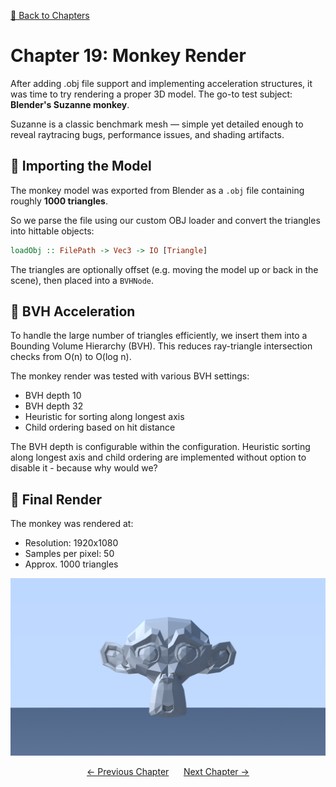 [🔗 Back to Chapters](/README.md#-chapters)

# Chapter 19: Monkey Render

After adding .obj file support and implementing acceleration structures, it was time to try rendering a proper 3D model. The go-to test subject: **Blender's Suzanne monkey**.

Suzanne is a classic benchmark mesh — simple yet detailed enough to reveal raytracing bugs, performance issues, and shading artifacts.

## 📖 Importing the Model

The monkey model was exported from Blender as a `.obj` file containing roughly **1000 triangles**.

So we parse the file using our custom OBJ loader and convert the triangles into hittable objects:

```haskell
loadObj :: FilePath -> Vec3 -> IO [Triangle]
```

The triangles are optionally offset (e.g. moving the model up or back in the scene), then placed into a `BVHNode`.

## 🚀 BVH Acceleration

To handle the large number of triangles efficiently, we insert them into a Bounding Volume Hierarchy (BVH). This reduces ray-triangle intersection checks from O(n) to O(log n).

The monkey render was tested with various BVH settings:

- BVH depth 10
- BVH depth 32
- Heuristic for sorting along longest axis
- Child ordering based on hit distance

The BVH depth is configurable within the configuration. Heuristic sorting along longest axis and child ordering are implemented without option to disable it - because why would we?

## 🎨 Final Render

The monkey was rendered at:

- Resolution: 1920x1080
- Samples per pixel: 50
- Approx. 1000 triangles

![Rendering the Blender Monkey](./media/19/monkey.png)

<div align="center">
  <a href="./18_optimizations.md">← Previous Chapter</a>&nbsp;&nbsp;&nbsp;&nbsp;&nbsp;
  <a href="./20_bvh.md">Next Chapter →</a>
</div>

